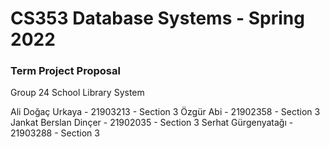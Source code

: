 # CS353 Database Systems - Spring 2022

<h3>Term Project Proposal</h3>
Group 24
School Library System
 
Ali Doğaç Urkaya - 21903213 - Section 3
Özgür Abi - 21902358 - Section 3
Jankat Berslan Dinçer - 21902035 - Section 3
Serhat Gürgenyatağı - 21903288 - Section 3
